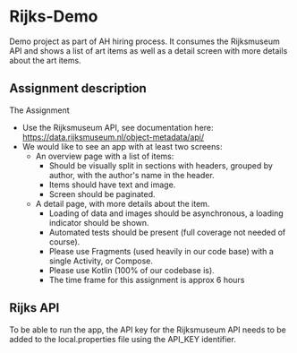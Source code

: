 # Rijks-Demo
Demo project as part of AH hiring process. It consumes the Rijksmuseum API and shows a list of art items as well as a detail screen
with more details about the art items.

## Assignment description
The Assignment
- Use the Rijksmuseum API, see documentation here: https://data.rijksmuseum.nl/object-metadata/api/
- We would like to see an app with at least two screens:
  - An overview page with a list of items:
    - Should be visually split in sections with headers, grouped by author, with the author's
  name in the header.
    - Items should have text and image.
    - Screen should be paginated. 
  - A detail page, with more details about the item.
    - Loading of data and images should be asynchronous, a loading indicator should be shown.
    - Automated tests should be present (full coverage not needed of course).
    - Please use Fragments (used heavily in our code base) with a single Activity, or Compose.
    - Please use Kotlin (100% of our codebase is).
    - The time frame for this assignment is approx 6 hours

## Rijks API
To be able to run the app, the API key for the Rijksmuseum API needs to be added to the local.properties file using the API_KEY identifier.
